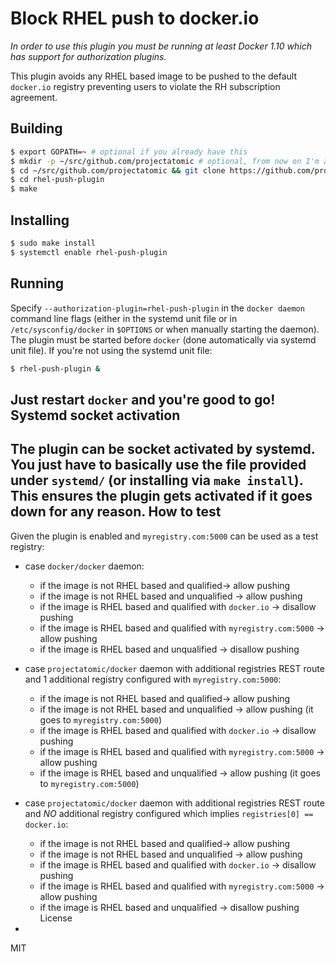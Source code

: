 Block RHEL push to docker.io
=
_In order to use this plugin you must be running at least Docker 1.10 which
has support for authorization plugins._

This plugin avoids any RHEL based image to be pushed to the default `docker.io` registry preventing
users to violate the RH subscription agreement.

Building
-
```sh
$ export GOPATH=~ # optional if you already have this
$ mkdir -p ~/src/github.com/projectatomic # optional, from now on I'm assuming GOPATH=~
$ cd ~/src/github.com/projectatomic && git clone https://github.com/projectatomic/rhel-push-plugin
$ cd rhel-push-plugin
$ make
```
Installing
-
```sh
$ sudo make install
$ systemctl enable rhel-push-plugin
```
Running
-
Specify `--authorization-plugin=rhel-push-plugin` in the `docker daemon` command line
flags (either in the systemd unit file or in `/etc/sysconfig/docker` in `$OPTIONS`
or when manually starting the daemon).
The plugin must be started before `docker` (done automatically via systemd unit file).
If you're not using the systemd unit file:
```sh
$ rhel-push-plugin &
```
Just restart `docker` and you're good to go!
Systemd socket activation
-
The plugin can be socket activated by systemd. You just have to basically use the file provided
under `systemd/` (or installing via `make install`). This ensures the plugin gets activated
if it goes down for any reason.
How to test
-
Given the plugin is enabled and `myregistry.com:5000` can be used as a test registry:

- case `docker/docker` daemon:

  - if the image is not RHEL based and qualified-> allow pushing
  - if the image is not RHEL based and unqualified -> allow pushing
  - if the image is RHEL based and qualified with `docker.io` -> disallow pushing
  - if the image is RHEL based and qualified with `myregistry.com:5000` -> allow pushing
  - if the image is RHEL based and unqualified -> disallow pushing

- case `projectatomic/docker` daemon with additional registries REST route and 1 additional registry configured with `myregistry.com:5000`:

  - if the image is not RHEL based and qualified-> allow pushing
  - if the image is not RHEL based and unqualified -> allow pushing (it goes to `myregistry.com:5000`)
  - if the image is RHEL based and qualified with `docker.io` -> disallow pushing
  - if the image is RHEL based and qualified with `myregistry.com:5000` -> allow pushing
  - if the image is RHEL based and unqualified -> allow pushing (it goes to `myregistry.com:5000`)

- case `projectatomic/docker` daemon with additional registries REST route and *NO* additional registry configured which implies `registries[0] == docker.io`:

  - if the image is not RHEL based and qualified-> allow pushing
  - if the image is not RHEL based and unqualified -> allow pushing
  - if the image is RHEL based and qualified with `docker.io` -> disallow pushing
  - if the image is RHEL based and qualified with `myregistry.com:5000` -> allow pushing
  - if the image is RHEL based and unqualified -> disallow pushing
License
-
MIT

